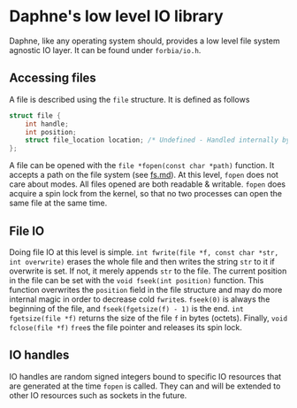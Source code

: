 # Daphne's low level IO library
Daphne, like any operating system should, provides a low level file system agnostic IO layer. It can be found under `forbia/io.h`.

## Accessing files
A file is described using the `file` structure. It is defined as follows

```c
struct file {
    int handle;
    int position;
    struct file_location location; /* Undefined - Handled internally by the kernel */
};
```

A file can be opened with the `file *fopen(const char *path)` function. It accepts a path on the file system (see [fs.md](https://github.com/synthels/daphne/docs/fs.md)). At this level, `fopen` does not care about modes. All files opened are both readable & writable. `fopen` does acquire a spin lock from the kernel, so that no two processes can open the same file at the same time.

## File IO
Doing file IO at this level is simple. `int fwrite(file *f, const char *str, int overwrite)` erases the whole file and then writes the string `str` to it if overwrite is set. If not, it merely appends `str` to the file. The current position in the file can be set with the `void fseek(int position)` function. This function overwrites the `position` field in the file structure and may do more internal magic in order to decrease cold `fwrite`s. `fseek(0)` is always the beginning of the file, and `fseek(fgetsize(f) - 1)` is the end. `int fgetsize(file *f)` returns the size of the file `f` in bytes (octets). Finally, `void fclose(file *f)` `free`s the file pointer and releases its spin lock.

## IO handles
IO handles are random signed integers bound to specific IO resources that are generated at the time `fopen` is called. They can and will be extended to other IO resources such as sockets in the future.
